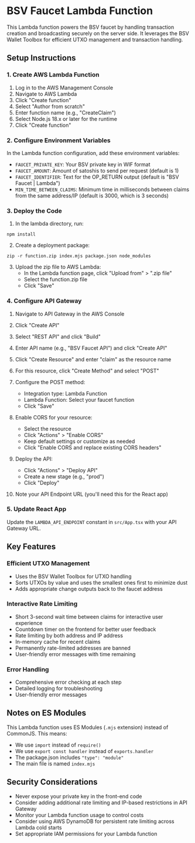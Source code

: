 # BSV Faucet Lambda Function

This Lambda function powers the BSV faucet by handling transaction creation and broadcasting securely on the server side. It leverages the BSV Wallet Toolbox for efficient UTXO management and transaction handling.

## Setup Instructions

### 1. Create AWS Lambda Function

1. Log in to the AWS Management Console
2. Navigate to AWS Lambda
3. Click "Create function"
4. Select "Author from scratch"
5. Enter function name (e.g., "CreateClaim")
6. Select Node.js 18.x or later for the runtime
7. Click "Create function"

### 2. Configure Environment Variables

In the Lambda function configuration, add these environment variables:

- `FAUCET_PRIVATE_KEY`: Your BSV private key in WIF format
- `FAUCET_AMOUNT`: Amount of satoshis to send per request (default is 1)
- `FAUCET_IDENTIFIER`: Text for the OP_RETURN output (default is "BSV Faucet | Lambda")
- `MIN_TIME_BETWEEN_CLAIMS`: Minimum time in milliseconds between claims from the same address/IP (default is 3000, which is 3 seconds)

### 3. Deploy the Code

1. In the lambda directory, run:

```
npm install
```

2. Create a deployment package:

```
zip -r function.zip index.mjs package.json node_modules
```

3. Upload the zip file to AWS Lambda:
   - In the Lambda function page, click "Upload from" > ".zip file"
   - Select the function.zip file
   - Click "Save"

### 4. Configure API Gateway

1. Navigate to API Gateway in the AWS Console
2. Click "Create API"
3. Select "REST API" and click "Build"
4. Enter API name (e.g., "BSV Faucet API") and click "Create API"
5. Click "Create Resource" and enter "claim" as the resource name
6. For this resource, click "Create Method" and select "POST"
7. Configure the POST method:

   - Integration type: Lambda Function
   - Lambda Function: Select your faucet function
   - Click "Save"

8. Enable CORS for your resource:

   - Select the resource
   - Click "Actions" > "Enable CORS"
   - Keep default settings or customize as needed
   - Click "Enable CORS and replace existing CORS headers"

9. Deploy the API:

   - Click "Actions" > "Deploy API"
   - Create a new stage (e.g., "prod")
   - Click "Deploy"

10. Note your API Endpoint URL (you'll need this for the React app)

### 5. Update React App

Update the `LAMBDA_API_ENDPOINT` constant in `src/App.tsx` with your API Gateway URL.

## Key Features

### Efficient UTXO Management

- Uses the BSV Wallet Toolbox for UTXO handling
- Sorts UTXOs by value and uses the smallest ones first to minimize dust
- Adds appropriate change outputs back to the faucet address

### Interactive Rate Limiting

- Short 3-second wait time between claims for interactive user experience
- Countdown timer on the frontend for better user feedback
- Rate limiting by both address and IP address
- In-memory cache for recent claims
- Permanently rate-limited addresses are banned
- User-friendly error messages with time remaining

### Error Handling

- Comprehensive error checking at each step
- Detailed logging for troubleshooting
- User-friendly error messages

## Notes on ES Modules

This Lambda function uses ES Modules (`.mjs` extension) instead of CommonJS. This means:

- We use `import` instead of `require()`
- We use `export const handler` instead of `exports.handler`
- The package.json includes `"type": "module"`
- The main file is named `index.mjs`

## Security Considerations

- Never expose your private key in the front-end code
- Consider adding additional rate limiting and IP-based restrictions in API Gateway
- Monitor your Lambda function usage to control costs
- Consider using AWS DynamoDB for persistent rate limiting across Lambda cold starts
- Set appropriate IAM permissions for your Lambda function
